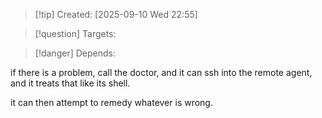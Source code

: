 
>[!tip] Created: [2025-09-10 Wed 22:55]

>[!question] Targets: 

>[!danger] Depends: 

if there is a problem, call the doctor, and it can ssh into the remote agent, and it treats that like its shell.

it can then attempt to remedy whatever is wrong.